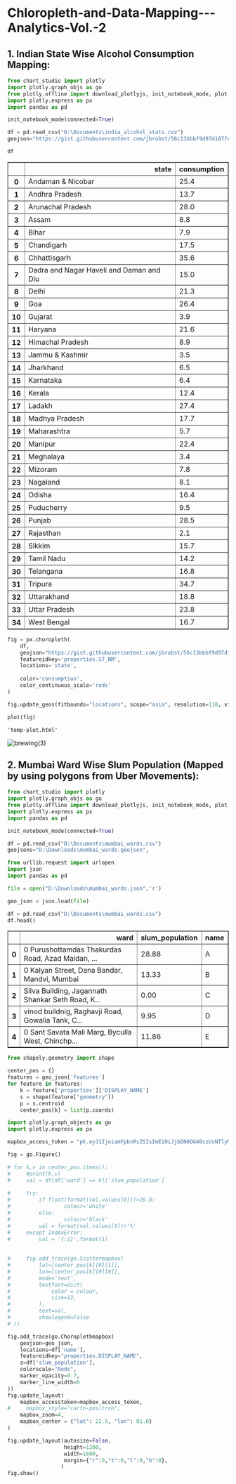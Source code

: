 # Chloropleth-and-Data-Mapping---Analytics-Vol.-2

## 1. Indian State Wise Alcohol Consumption Mapping:

```python
from chart_studio import plotly
import plotly.graph_objs as go 
from plotly.offline import download_plotlyjs, init_notebook_mode, plot, iplot
import plotly.express as px
import pandas as pd
```


```python
init_notebook_mode(connected=True) 
```






```python
df = pd.read_csv("D:\Documents\india_alcohol_stats.csv")
geojson="https://gist.githubusercontent.com/jbrobst/56c13bbbf9d97d187fea01ca62ea5112/raw/e388c4cae20aa53cb5090210a42ebb9b765c0a36/india_states.geojson",

```


```python
df
```




<div>

<table border="1" class="dataframe">
  <thead>
    <tr style="text-align: right;">
      <th></th>
      <th>state</th>
      <th>consumption</th>
    </tr>
  </thead>
  <tbody>
    <tr>
      <th>0</th>
      <td>Andaman &amp; Nicobar</td>
      <td>25.4</td>
    </tr>
    <tr>
      <th>1</th>
      <td>Andhra Pradesh</td>
      <td>13.7</td>
    </tr>
    <tr>
      <th>2</th>
      <td>Arunachal Pradesh</td>
      <td>28.0</td>
    </tr>
    <tr>
      <th>3</th>
      <td>Assam</td>
      <td>8.8</td>
    </tr>
    <tr>
      <th>4</th>
      <td>Bihar</td>
      <td>7.9</td>
    </tr>
    <tr>
      <th>5</th>
      <td>Chandigarh</td>
      <td>17.5</td>
    </tr>
    <tr>
      <th>6</th>
      <td>Chhattisgarh</td>
      <td>35.6</td>
    </tr>
    <tr>
      <th>7</th>
      <td>Dadra and Nagar Haveli and Daman and Diu</td>
      <td>15.0</td>
    </tr>
    <tr>
      <th>8</th>
      <td>Delhi</td>
      <td>21.3</td>
    </tr>
    <tr>
      <th>9</th>
      <td>Goa</td>
      <td>26.4</td>
    </tr>
    <tr>
      <th>10</th>
      <td>Gujarat</td>
      <td>3.9</td>
    </tr>
    <tr>
      <th>11</th>
      <td>Haryana</td>
      <td>21.6</td>
    </tr>
    <tr>
      <th>12</th>
      <td>Himachal Pradesh</td>
      <td>8.9</td>
    </tr>
    <tr>
      <th>13</th>
      <td>Jammu &amp; Kashmir</td>
      <td>3.5</td>
    </tr>
    <tr>
      <th>14</th>
      <td>Jharkhand</td>
      <td>6.5</td>
    </tr>
    <tr>
      <th>15</th>
      <td>Karnataka</td>
      <td>6.4</td>
    </tr>
    <tr>
      <th>16</th>
      <td>Kerala</td>
      <td>12.4</td>
    </tr>
    <tr>
      <th>17</th>
      <td>Ladakh</td>
      <td>27.4</td>
    </tr>
    <tr>
      <th>18</th>
      <td>Madhya Pradesh</td>
      <td>17.7</td>
    </tr>
    <tr>
      <th>19</th>
      <td>Maharashtra</td>
      <td>5.7</td>
    </tr>
    <tr>
      <th>20</th>
      <td>Manipur</td>
      <td>22.4</td>
    </tr>
    <tr>
      <th>21</th>
      <td>Meghalaya</td>
      <td>3.4</td>
    </tr>
    <tr>
      <th>22</th>
      <td>Mizoram</td>
      <td>7.8</td>
    </tr>
    <tr>
      <th>23</th>
      <td>Nagaland</td>
      <td>8.1</td>
    </tr>
    <tr>
      <th>24</th>
      <td>Odisha</td>
      <td>16.4</td>
    </tr>
    <tr>
      <th>25</th>
      <td>Puducherry</td>
      <td>9.5</td>
    </tr>
    <tr>
      <th>26</th>
      <td>Punjab</td>
      <td>28.5</td>
    </tr>
    <tr>
      <th>27</th>
      <td>Rajasthan</td>
      <td>2.1</td>
    </tr>
    <tr>
      <th>28</th>
      <td>Sikkim</td>
      <td>15.7</td>
    </tr>
    <tr>
      <th>29</th>
      <td>Tamil Nadu</td>
      <td>14.2</td>
    </tr>
    <tr>
      <th>30</th>
      <td>Telangana</td>
      <td>16.8</td>
    </tr>
    <tr>
      <th>31</th>
      <td>Tripura</td>
      <td>34.7</td>
    </tr>
    <tr>
      <th>32</th>
      <td>Uttarakhand</td>
      <td>18.8</td>
    </tr>
    <tr>
      <th>33</th>
      <td>Uttar Pradesh</td>
      <td>23.8</td>
    </tr>
    <tr>
      <th>34</th>
      <td>West Bengal</td>
      <td>16.7</td>
    </tr>
  </tbody>
</table>
</div>




```python
fig = px.choropleth(
    df,
    geojson="https://gist.githubusercontent.com/jbrobst/56c13bbbf9d97d187fea01ca62ea5112/raw/e388c4cae20aa53cb5090210a42ebb9b765c0a36/india_states.geojson",
    featureidkey='properties.ST_NM',
    locations='state',
    
    color='consumption',
    color_continuous_scale='reds'
)
```


```python
fig.update_geos(fitbounds="locations", scope="asia", resolution=110, visible=False, showsubunits=True, subunitcolor="White", subunitwidth=0)
```





```python
plot(fig)
```




    'temp-plot.html'



![brewing(3)](https://user-images.githubusercontent.com/86119205/178465050-58db7c18-577f-40f2-88a5-d41afa50fd8c.png)


## 2. Mumbai Ward Wise Slum Population (Mapped by using polygons from Uber Movements):

```python
from chart_studio import plotly
import plotly.graph_objs as go 
from plotly.offline import download_plotlyjs, init_notebook_mode, plot, iplot
import plotly.express as px
import pandas as pd
```


```python
init_notebook_mode(connected=True) 
```


<script type="text/javascript">
window.PlotlyConfig = {MathJaxConfig: 'local'};
if (window.MathJax) {MathJax.Hub.Config({SVG: {font: "STIX-Web"}});}
if (typeof require !== 'undefined') {
require.undef("plotly");
requirejs.config({
    paths: {
        'plotly': ['https://cdn.plot.ly/plotly-2.9.0.min']
    }
});
require(['plotly'], function(Plotly) {
    window._Plotly = Plotly;
});
}
</script>




```python
df = pd.read_csv("D:\Documents\mumbai_wards.csv")
geojsons="D:\Downloads\mumbai_wards.geojson",

```


```python
from urllib.request import urlopen
import json
import pandas as pd
```


```python
file = open("D:\Downloads\mumbai_wards.json",'r')

geo_json = json.load(file)

```


```python
df = pd.read_csv("D:\Documents\mumbai_wards.csv")
df.head()
```




<div>
<style scoped>
    .dataframe tbody tr th:only-of-type {
        vertical-align: middle;
    }

    .dataframe tbody tr th {
        vertical-align: top;
    }

    .dataframe thead th {
        text-align: right;
    }
</style>
<table border="1" class="dataframe">
  <thead>
    <tr style="text-align: right;">
      <th></th>
      <th>ward</th>
      <th>slum_population</th>
      <th>name</th>
    </tr>
  </thead>
  <tbody>
    <tr>
      <th>0</th>
      <td>0 Purushottamdas Thakurdas Road, Azad Maidan, ...</td>
      <td>28.88</td>
      <td>A</td>
    </tr>
    <tr>
      <th>1</th>
      <td>0 Kalyan Street, Dana Bandar, Mandvi, Mumbai</td>
      <td>13.33</td>
      <td>B</td>
    </tr>
    <tr>
      <th>2</th>
      <td>Silva Building, Jagannath Shankar Seth Road, K...</td>
      <td>0.00</td>
      <td>C</td>
    </tr>
    <tr>
      <th>3</th>
      <td>vinod buildnig, Raghavji Road, Gowalia Tank, C...</td>
      <td>9.95</td>
      <td>D</td>
    </tr>
    <tr>
      <th>4</th>
      <td>0 Sant Savata Mali Marg, Byculla West, Chinchp...</td>
      <td>11.86</td>
      <td>E</td>
    </tr>
  </tbody>
</table>
</div>




```python
from shapely.geometry import shape
```


```python
center_pos = {}
features = geo_json['features']
for feature in features:
    k = feature['properties']['DISPLAY_NAME']
    s = shape(feature["geometry"])
    p = s.centroid
    center_pos[k] = list(p.coords)
```


```python
import plotly.graph_objects as go
import plotly.express as px
```


```python
mapbox_access_token = "pk.eyJ1IjoiamFpbnRsZSIsImEiOiJjbDN0OG40czUxNTlyM2lsdG96dnNqbnRkIn0.pmtJw4aoMUFzEEhjNhanhA"
```


```python
fig = go.Figure()

# for k,v in center_pos.items():
#     #print(k,v)
#     val = df[df['ward'] == k]['slum_population']
    
#     try:
#         if float(format(val.values[0]))>26.0:
#                 colour='white'
#         else:
#                 colour='black'
#         val = format(val.values[0])+'%'       
#     except IndexError:
#         val = '{:1}'.format(1)
    
    
#     fig.add_trace(go.Scattermapbox(
#         lat=[center_pos[k][0][1]],
#         lon=[center_pos[k][0][0]],
#         mode='text',
#         textfont=dict(
#             color = colour,
#             size=12,
#         ),
#         text=val,
#         showlegend=False
# ))
```


```python
fig.add_trace(go.Choroplethmapbox(
    geojson=geo_json, 
    locations=df['name'],
    featureidkey="properties.DISPLAY_NAME",
    z=df['slum_population'],
    colorscale="Reds",
    marker_opacity=0.7,
    marker_line_width=0
))
fig.update_layout(
    mapbox_accesstoken=mapbox_access_token,
#     mapbox_style="carto-positron",
    mapbox_zoom=4,
    mapbox_center = {"lat": 22.5, "lon": 81.0}
)

fig.update_layout(autosize=False,
                  height=1200,
                  width=1600,
                  margin={"r":0,"t":0,"l":0,"b":0},
                 )
fig.show()
```




```python

```




